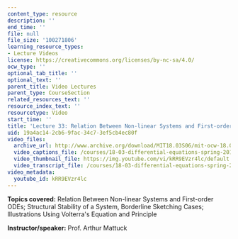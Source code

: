 ```yaml
---
content_type: resource
description: ''
end_time: ''
file: null
file_size: '100271806'
learning_resource_types:
- Lecture Videos
license: https://creativecommons.org/licenses/by-nc-sa/4.0/
ocw_type: ''
optional_tab_title: ''
optional_text: ''
parent_title: Video Lectures
parent_type: CourseSection
related_resources_text: ''
resource_index_text: ''
resourcetype: Video
start_time: ''
title: 'Lecture 33: Relation Between Non-linear Systems and First-order ODEs'
uid: 19a4ac14-2cb6-9fac-34c7-3ef5cb4ec80f
video_files:
  archive_url: http://www.archive.org/download/MIT18.03S06/mit-ocw-18.03-lec33-09may2003-220k.mp4
  video_captions_file: /courses/18-03-differential-equations-spring-2010/f4ba8678d24f505e9c1dacb8c3a15ec5_kRR9EVzr4lc.vtt
  video_thumbnail_file: https://img.youtube.com/vi/kRR9EVzr4lc/default.jpg
  video_transcript_file: /courses/18-03-differential-equations-spring-2010/9dab4a7709efd106856ea8a6c49970f5_kRR9EVzr4lc.pdf
video_metadata:
  youtube_id: kRR9EVzr4lc
---
```


**Topics covered:** Relation Between Non-linear Systems and First-order ODEs; Structural Stability of a System, Borderline Sketching Cases; Illustrations Using Volterra's Equation and Principle

**Instructor/speaker:** Prof. Arthur Mattuck

